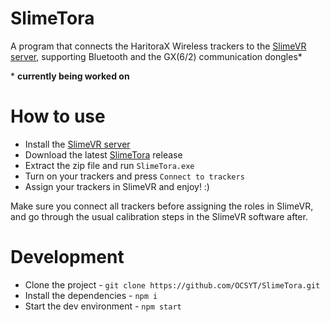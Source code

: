 # SlimeTora
A program that connects the HaritoraX Wireless trackers to the [SlimeVR server](https://docs.slimevr.dev/server/index.html), supporting Bluetooth and the GX(6/2) communication dongles*
    
\* **currently being worked on**

# How to use
- Install the [SlimeVR server](https://docs.slimevr.dev/server/index.html)
- Download the latest [SlimeTora](https://github.com/OCSYT/SlimeTora/releases/latest) release
- Extract the zip file and run `SlimeTora.exe`
- Turn on your trackers and press `Connect to trackers`
- Assign your trackers in SlimeVR and enjoy! :)

Make sure you connect all trackers before assigning the roles in SlimeVR, and go through the usual calibration steps in the SlimeVR software after.


# Development
- Clone the project - `git clone https://github.com/OCSYT/SlimeTora.git`
- Install the dependencies - `npm i`
- Start the dev environment - `npm start`
